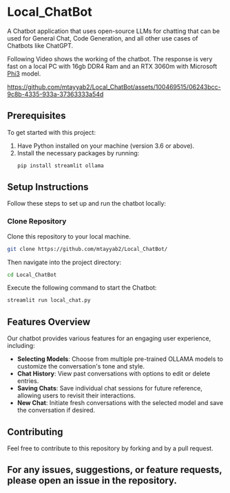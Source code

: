 # Local_ChatBot
A Chatbot application that uses open-source LLMs for chatting that can be used for General Chat, Code Generation, and all other use cases of Chatbots like ChatGPT.

Following Video shows the working of the chatbot. The response is very fast on a local PC with 16gb DDR4 Ram and an RTX 3060m with Microsoft [Phi3](https://huggingface.co/microsoft/Phi-3-mini-128k-instruct) model.

https://github.com/mtayyab2/Local_ChatBot/assets/100469515/06243bcc-9c8b-4335-933a-37363333a54d


## Prerequisites

To get started with this project:
1. Have Python installed on your machine (version 3.6 or above).
2. Install the necessary packages by running:
   ```bash
   pip install streamlit ollama
   ```

## Setup Instructions

Follow these steps to set up and run the chatbot locally:

### Clone Repository

Clone this repository to your local machine. 
```bash
git clone https://github.com/mtayyab2/Local_ChatBot/
```
Then navigate into the project directory:
```bash
cd Local_ChatBot
```
Execute the following command to start the Chatbot:

```bash
streamlit run local_chat.py
```

## Features Overview

Our chatbot provides various features for an engaging user experience, including:

- **Selecting Models**: Choose from multiple pre-trained OLLAMA models to customize the conversation's tone and
style.
- **Chat History**: View past conversations with options to edit or delete entries.
- **Saving Chats**: Save individual chat sessions for future reference, allowing users to revisit their
interactions.
- **New Chat**: Initiate fresh conversations with the selected model and save the conversation if desired.

## Contributing
Feel free to contribute to this repository by forking and by a pull request.

## For any issues, suggestions, or feature requests, please open an issue in the repository.
